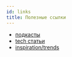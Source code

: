 ```yaml
---
id: links
title: Полезные ссылки
---
```


* [подкасты](https://softwareengineeringdaily.com/)
* [tech статьи](https://news.ycombinator.com/)
* [inspiration/trends](https://news.ycombinator.com/)

